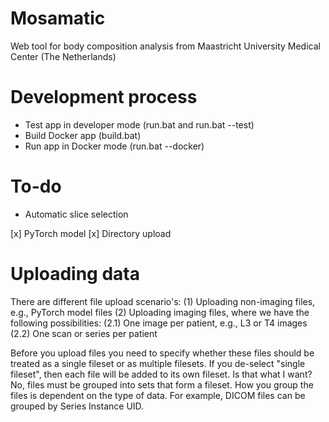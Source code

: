 # Mosamatic
Web tool for body composition analysis from Maastricht University Medical Center (The Netherlands)


# Development process
- Test app in developer mode (run.bat and run.bat --test)
- Build Docker app (build.bat)
- Run app in Docker mode (run.bat --docker)


# To-do
- Automatic slice selection

[x] PyTorch model
[x] Directory upload


# Uploading data
There are different file upload scenario's:
(1) Uploading non-imaging files, e.g., PyTorch model files
(2) Uploading imaging files, where we have the following possibilities:
    (2.1) One image per patient, e.g., L3 or T4 images
    (2.2) One scan or series per patient

Before you upload files you need to specify whether these files should be treated as a single fileset
or as multiple filesets. If you de-select "single fileset", then each file will be added to its own
fileset. Is that what I want? No, files must be grouped into sets that form a fileset. How you group
the files is dependent on the type of data. For example, DICOM files can be grouped by Series Instance UID.